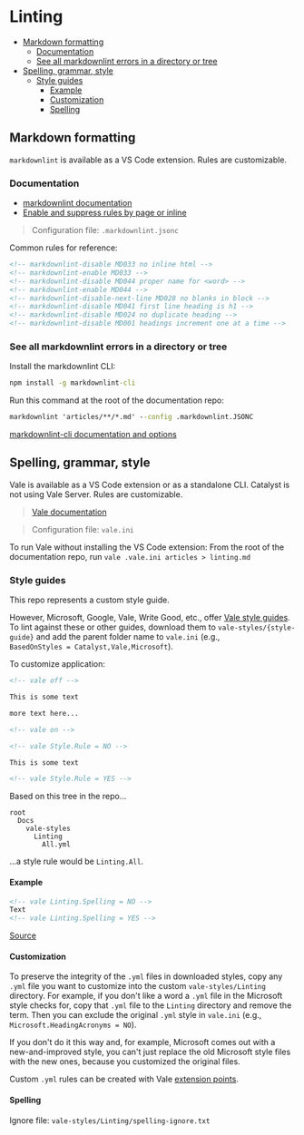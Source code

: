 # Linting

- [Markdown formatting](#markdown-formatting)
  - [Documentation](#documentation)
  - [See all markdownlint errors in a directory or tree](#see-all-markdownlint-errors-in-a-directory-or-tree)
- [Spelling, grammar, style](#spelling-grammar-style)
  - [Style guides](#style-guides)
    - [Example](#example)
    - [Customization](#customization)
    - [Spelling](#spelling)

## Markdown formatting

`markdownlint` is available as a VS Code extension. Rules are customizable.

### Documentation

- [markdownlint documentation](https://github.com/markdownlint/markdownlint/tree/master/docs)
- [Enable and suppress rules by page or inline](https://github.com/DavidAnson/markdownlint/blob/main/README.md#configuration)

> Configuration file: `.markdownlint.jsonc`

Common rules for reference:

```html
<!-- markdownlint-disable MD033 no inline html -->
<!-- markdownlint-enable MD033 -->
<!-- markdownlint-disable MD044 proper name for <word> -->
<!-- markdownlint-enable MD044 -->
<!-- markdownlint-disable-next-line MD028 no blanks in block -->
<!-- markdownlint-disable MD041 first line heading is h1 -->
<!-- markdownlint-disable MD024 no duplicate heading -->
<!-- markdownlint-disable MD001 headings increment one at a time -->
```

### See all markdownlint errors in a directory or tree

Install the markdownlint CLI:

```cmd
npm install -g markdownlint-cli
```

Run this command at the root of the documentation repo:

```cmd
markdownlint 'articles/**/*.md' --config .markdownlint.JSONC
```

[markdownlint-cli documentation and options](https://github.com/igorshubovych/markdownlint-cli#markdownlint-cli)

## Spelling, grammar, style

Vale is available as a VS Code extension or as a standalone CLI. Catalyst is not using Vale Server. Rules are customizable.

> [Vale documentation](https://docs.errata.ai/vale/about/)

> Configuration file: `vale.ini`

To run Vale without installing the VS Code extension: From the root of the documentation repo, run `vale .vale.ini articles > linting.md`

### Style guides

This repo represents a custom style guide.

However, Microsoft, Google, Vale, Write Good, etc., offer [Vale style guides](https://github.com/errata-ai/styles#available-styles). To lint against these or other guides, download them to `vale-styles/{style-guide}` and add the parent folder name to `vale.ini` (e.g., `BasedOnStyles = Catalyst,Vale,Microsoft`).

To customize application:

```html
<!-- vale off -->

This is some text

more text here...

<!-- vale on -->

<!-- vale Style.Rule = NO -->

This is some text

<!-- vale Style.Rule = YES -->
```

Based on this tree in the repo...

```plaintext
root
  Docs
    vale-styles
      Linting
        All.yml
```

...a style rule would be `Linting.All`.

#### Example

```html
<!-- vale Linting.Spelling = NO -->
Text
<!-- vale Linting.Spelling = YES -->
```

[Source](https://errata-ai.github.io/vale-server/docs/ini#in-text-configuration)

#### Customization

To preserve the integrity of the `.yml` files in downloaded styles, copy any `.yml` file you want to customize into the custom `vale-styles/Linting` directory. For example, if you don't like a word a `.yml` file in the Microsoft style checks for, copy that `.yml` file to the `Linting` directory and remove the term. Then you can exclude the original `.yml` style in `vale.ini` (e.g., `Microsoft.HeadingAcronyms = NO`).

If you don't do it this way and, for example, Microsoft comes out with a new-and-improved style, you can't just replace the old Microsoft style files with the new ones, because you customized the original files.

Custom `.yml` rules can be created with Vale [extension points](https://docs.errata.ai/vale/styles#extension-points).

#### Spelling

Ignore file: `vale-styles/Linting/spelling-ignore.txt`
